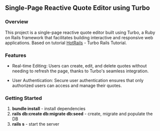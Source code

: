 ## Single-Page Reactive Quote Editor using Turbo

### Overview
This project is a single-page reactive quote editor built using Turbo, a Ruby on Rails framework that facilitates building interactive and responsive web applications. Based on  tutorial [HotRails](https://www.hotrails.dev/turbo-rails) - Turbo Rails Tutorial.


### Features
- Real-time Editing: Users can create, edit, and delete quotes without needing to refresh the page, thanks to Turbo's seamless integration.

- User Authentication: Secure user authentication ensures that only authorized users can access and manage their quotes.

### Getting Started

1. **bundle install** - install dependencies
2. **rails db:create db:migrate db:seed** - create, migrate and populate the DB
3. **rails s** - start the server

